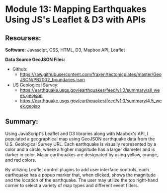 # Module 13: Mapping Earthquakes Using JS's Leaflet & D3 with APIs 

## Resourses:

**Software:** Javascipt, CSS, HTML, D3, Mapbox API, Leaflet

**Data Source GeoJSON Files:** 
  - Github: 
    - https://raw.githubusercontent.com/fraxen/tectonicplates/master/GeoJSON/PB2002_boundaries.json
  - US Geological Survey: 
    - https://earthquake.usgs.gov/earthquakes/feed/v1.0/summary/all_week.geojson
    - https://earthquake.usgs.gov/earthquakes/feed/v1.0/summary/4.5_week.geojso

## Summary:
Using JavaScript's Leaflet and D3 libraries along with Mapbox's API, I populated a geographical map using GeoJSON earthquake data from the U.S. Geological Survey URL.  Each earthquake is visually represented by a color and a circle, where a higher magnitude has a larger diameter and is darker in color. Major earthquakes are designated by using yellow, orange, and red colors. 

By utilizing Leaflet control plugins to add user interface controls, each earthquake has a popup marker that, when clicked, shows the magnitude and the location of the earthquake. The user may utilize the top right-hand corner to select a variety of map types and different event filters.
